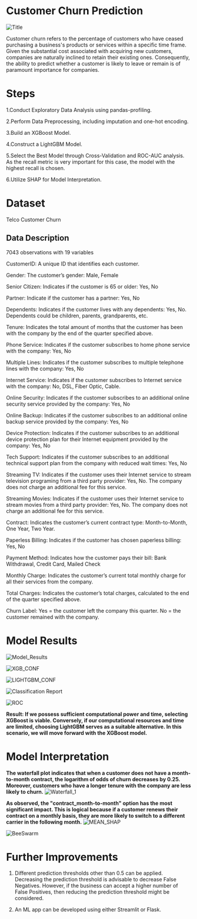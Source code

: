 # Customer Churn Prediction 

![Title](https://github.com/ufuksecilmis/CustomerChurn_with_XGBoost/assets/51096261/65966cab-b18c-40d4-8006-775e1f2fd78b)
 
Customer churn refers to the percentage of customers who have ceased purchasing a business's products or services within a specific time frame. Given the substantial cost associated with acquiring new customers, companies are naturally inclined to retain their existing ones. Consequently, the ability to predict whether a customer is likely to leave or remain is of paramount importance for companies.

# Steps
1.Conduct Exploratory Data Analysis using pandas-profiling.

2.Perform Data Preprocessing, including imputation and one-hot encoding.

3.Build an XGBoost Model.

4.Construct a LightGBM Model.

5.Select the Best Model through Cross-Validation and ROC-AUC analysis.  As the recall metric is very important for this case, the model with the highest recall is chosen.

6.Utilize SHAP for Model Interpretation.

# Dataset
Telco Customer Churn

## Data Description

7043 observations with 19 variables

CustomerID: A unique ID that identifies each customer.

Gender: The customer’s gender: Male, Female

Senior Citizen: Indicates if the customer is 65 or older: Yes, No

Partner: Indicate if the customer has a partner: Yes, No

Dependents: Indicates if the customer lives with any dependents: Yes, No. Dependents could be children, parents, grandparents, etc.

Tenure: Indicates the total amount of months that the customer has been with the company by the end of the quarter specified above.

Phone Service: Indicates if the customer subscribes to home phone service with the company: Yes, No

Multiple Lines: Indicates if the customer subscribes to multiple telephone lines with the company: Yes, No

Internet Service: Indicates if the customer subscribes to Internet service with the company: No, DSL, Fiber Optic, Cable.

Online Security: Indicates if the customer subscribes to an additional online security service provided by the company: Yes, No

Online Backup: Indicates if the customer subscribes to an additional online backup service provided by the company: Yes, No

Device Protection: Indicates if the customer subscribes to an additional device protection plan for their Internet equipment provided by the company: Yes, No

Tech Support: Indicates if the customer subscribes to an additional technical support plan from the company with reduced wait times: Yes, No

Streaming TV: Indicates if the customer uses their Internet service to stream television programing from a third party provider: Yes, No. The company does not charge an additional fee for this service.

Streaming Movies: Indicates if the customer uses their Internet service to stream movies from a third party provider: Yes, No. The company does not charge an additional fee for this service.

Contract: Indicates the customer’s current contract type: Month-to-Month, One Year, Two Year.

Paperless Billing: Indicates if the customer has chosen paperless billing: Yes, No

Payment Method: Indicates how the customer pays their bill: Bank Withdrawal, Credit Card, Mailed Check

Monthly Charge: Indicates the customer’s current total monthly charge for all their services from the company.

Total Charges: Indicates the customer’s total charges, calculated to the end of the quarter specified above.

Churn Label: Yes = the customer left the company this quarter. No = the customer remained with the company.


# Model Results

![Model_Results](https://github.com/ufuksecilmis/CustomerChurn_with_XGBoost/assets/51096261/244fc6fc-2efe-44f1-aedf-3f504af8a5f4)

![XGB_CONF](https://github.com/ufuksecilmis/CustomerChurn_with_XGBoost/assets/51096261/65991614-1dbd-46af-8394-cb08b66f9f65)

![LIGHTGBM_CONF](https://github.com/ufuksecilmis/CustomerChurn_with_XGBoost/assets/51096261/4ecd71ba-367e-4f99-a68e-3bb9811aba84)

![Classification Report](https://github.com/ufuksecilmis/CustomerChurn_with_XGBoost/assets/51096261/92475017-7d07-4821-b921-f5053f207a28)

![ROC](https://github.com/ufuksecilmis/CustomerChurn_with_XGBoost/assets/51096261/7021212e-378f-472d-9183-0e7f58ee7884)

**Result: If we possess sufficient computational power and time, selecting XGBoost is viable. Conversely, if our computational resources and time are limited, choosing LightGBM serves as a suitable alternative. In this scenario, we will move forward with the XGBoost model.**

# Model Interpretation

**The waterfall plot indicates that when a customer does not have a month-to-month contract, the logarithm of odds of churn decreases by 0.25. Moreover, customers who have a longer tenure with the company  are less likely to churn.**
![Waterfall_1](https://github.com/ufuksecilmis/CustomerChurn_with_XGBoost/assets/51096261/6b8fc6fc-8b58-4517-9a71-c4d4e18f699c)

**As observed, the "contract_month-to-month" option has the most significant impact. This is logical because if a customer renews their contract on a monthly basis, they are more likely to switch to a different carrier in the following month.**
![MEAN_SHAP](https://github.com/ufuksecilmis/CustomerChurn_with_XGBoost/assets/51096261/65ee7299-7f05-478e-9c16-51bed40543d3)

![BeeSwarm](https://github.com/ufuksecilmis/CustomerChurn_with_XGBoost/assets/51096261/9d747f0d-868d-49cf-8548-a29a7ff94a23)


# Further Improvements

1. Different prediction thresholds other than 0.5 can be applied. Decreasing the prediction threshold is advisable to decrease False Negatives. However, if the business can accept a higher number of False Positives, then reducing the prediction threshold might be considered.

2. An ML app can be developed using either Streamlit or Flask.


